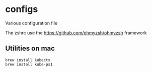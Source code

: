 # configs
Various configuration file

The zshrc use the https://github.com/ohmyzsh/ohmyzsh framework

## Utilities on mac

```
brew install kubectx
brew install kube-ps1
```
